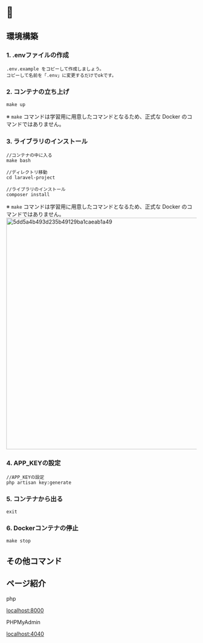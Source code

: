 # 🐳

## 環境構築

### 1. .envファイルの作成

```
.env.example をコピーして作成しましょう。
コピーして名前を「.env」に変更するだけでokです。
```

### 2. コンテナの立ち上げ

```
make up
```
※ `make` コマンドは学習用に用意したコマンドとなるため、正式な Docker のコマンドではありません。

### 3. ライブラリのインストール

```
//コンテナの中に入る
make bash

//ディレクトリ移動
cd laravel-project

//ライブラリのインストール
composer install
```
※ `make` コマンドは学習用に用意したコマンドとなるため、正式な Docker のコマンドではありません。
<img width="612" alt="5dd5a4b493d235b49129ba1caeab1a49" src="https://user-images.githubusercontent.com/52444199/233876644-2835aa75-9ae2-4ecf-a4cc-b302dc82f4c8.png">

### 4. APP_KEYの設定

```
//APP_KEYの設定
php artisan key:generate
```
### 5. コンテナから出る

```
exit
```

### 6. Dockerコンテナの停止

```
make stop
```

## その他コマンド

## ページ紹介

php

[localhost:8000](http://localhost:8000)

PHPMyAdmin

[localhost:4040](http://localhost:4040)
